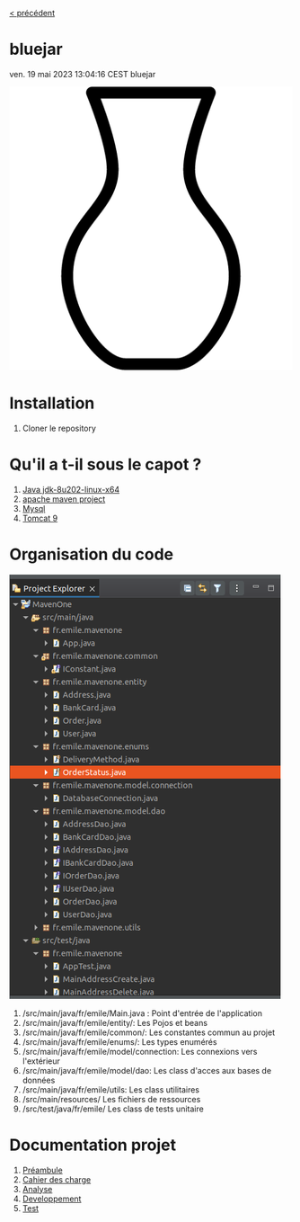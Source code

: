 [< précédent](../README.md)

# bluejar

ven. 19 mai 2023 13:04:16 CEST
bluejar

![Logo](./doc/images/Logo-defaut.png)

# Installation

1. Cloner le repository

# Qu'il a t-il sous le capot ?

1. [Java jdk-8u202-linux-x64](https://www.oracle.com/java/technologies/javase/javase8-archive-downloads.html)
1. [apache maven project](https://maven.apache.org/)
1. [Mysql](https://www.mysql.com/fr/)
1. [Tomcat 9](https://tomcat.apache.org/download-90.cgi)

# Organisation du code

![organisation du code](./doc/images/organisation-code.png)

1. /src/main/java/fr/emile/Main.java : Point d'entrée de l'application
1. /src/main/java/fr/emile/entity/: Les Pojos et beans
1. /src/main/java/fr/emile/common/: Les constantes commun au projet
1. /src/main/java/fr/emile/enums/: Les types enumérés
1. /src/main/java/fr/emile/model/connection: Les connexions vers l'extérieur
1. /src/main/java/fr/emile/model/dao: Les class d'acces aux bases de données
1. /src/main/java/fr/emile/utils: Les class utilitaires
1. /src/main/resources/ Les fichiers de ressources
1. /src/test/java/fr/emile/ Les class de tests unitaire

# Documentation projet

1. [Préambule](./doc/preambule.md)
1. [Cahier des charge](./doc/cahier-des-charge.md)
1. [Analyse](./doc/specification-fonctionelle.md)
1. [Developpement](./doc/specification-technique.md)
1. [Test](.doc/test.md)
